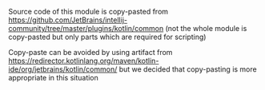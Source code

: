 Source code of this module is copy-pasted from https://github.com/JetBrains/intellij-community/tree/master/plugins/kotlin/common
(not the whole module is copy-pasted but only parts which are required for scripting)

Copy-paste can be avoided by using artifact from https://redirector.kotlinlang.org/maven/kotlin-ide/org/jetbrains/kotlin/common/
but we decided that copy-pasting is more appropriate in this situation
